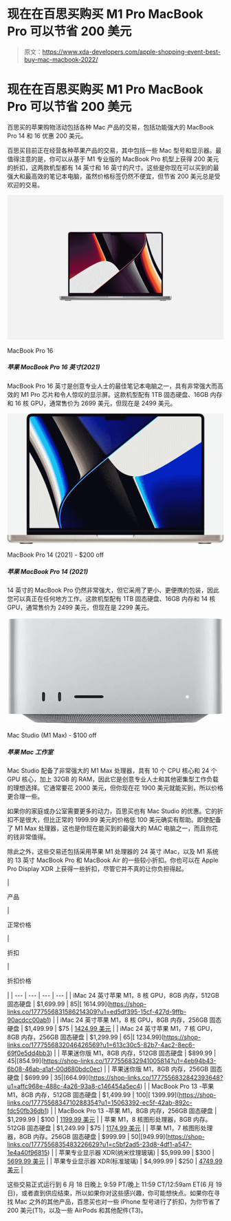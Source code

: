 # 现在在百思买购买 M1 Pro MacBook Pro 可以节省 200 美元

> 原文：<https://www.xda-developers.com/apple-shopping-event-best-buy-mac-macbook-2022/>

# 现在在百思买购买 M1 Pro MacBook Pro 可以节省 200 美元

百思买的苹果购物活动包括各种 Mac 产品的交易，包括功能强大的 MacBook Pro 14 和 16 优惠 200 美元。

百思买目前正在经营各种苹果产品的交易，其中包括一些 Mac 型号和显示器。最值得注意的是，你可以从基于 M1 专业版的 MacBook Pro 机型上获得 200 美元的折扣，这两款机型都有 14 英寸和 16 英寸的尺寸。这些是你现在可以买到的最强大和最高效的笔记本电脑，虽然价格标签仍然不便宜，但节省 200 美元总是受欢迎的交易。

 <picture>![The MacBook Pro 16 with the M1 Pro or M1 Max processors delivers a ton of performance in a very efficient and portable package.](img/05714b606d1fdd862d038318e70f0ae0.png)</picture> 

MacBook Pro 16

##### 苹果 MacBook Pro 16 英寸(2021)

MacBook Pro 16 英寸是创意专业人士的最佳笔记本电脑之一，具有非常强大而高效的 M1 Pro 芯片和令人惊叹的显示屏。这款机型配有 1TB 固态硬盘、16GB 内存和 16 核 GPU，通常售价为 2699 美元，但现在是 2499 美元。

 <picture>![The 14-inch MacBook Pro is still incredibly powerful, but it comes in a smaller and more portable package so you can truly work from anywhere. This model comes with a 1TB SSD, 16GB of RAM, and a 14-core GPU, and it usually costs $2,499, but it's $2,299 now.](img/11fe0fcb476a4abbc979b03633fb218b.png)</picture> 

MacBook Pro 14 (2021) - $200 off

##### 苹果 MacBook Pro 14 (2021)

14 英寸的 MacBook Pro 仍然非常强大，但它采用了更小、更便携的包装，因此您可以真正在任何地方工作。这款机型配有 1TB 固态硬盘、16GB 内存和 14 核 GPU，通常售价为 2499 美元，但现在是 2299 美元。

 <picture>![The Mac Studio comes with a very powereful M1 Max processor with 10 CPU cores and 24 GPU cores, plus 32GB of RAM, so it's ideal for creative professionals and other intensive workloads. It usually costs $2,000, but you can have it for $1,900 right now, so it's a bit more reasonable.](img/bc12d8874fe106eb5100eb5f0da3b6ad.png)</picture> 

Mac Studio (M1 Max) - $100 off

##### 苹果 Mac 工作室

Mac Studio 配备了非常强大的 M1 Max 处理器，具有 10 个 CPU 核心和 24 个 GPU 核心，加上 32GB 的 RAM，因此它是创意专业人士和其他密集型工作负载的理想选择。它通常要花 2000 美元，但你现在花 1900 美元就能买到，所以价格更合理一些。

如果你的家庭或办公室需要更多的动力，百思买也有 Mac Studio 的优惠。它的折扣不是很大，但比正常的 1999.99 美元的价格低 100 美元确实有帮助。即使配备了 M1 Max 处理器，这也是你现在能买到的最强大的 MAC 电脑之一，而且你花的钱非常值得。

除此之外，这些交易还包括采用苹果 M1 处理器的 24 英寸 iMac，以及 M1 系统的 13 英寸 MacBook Pro 和 MacBook Air 的一些较小折扣。你也可以在 Apple Pro Display XDR 上获得一些折扣，尽管它并不真的让你负担得起。

| 

产品

 | 

正常价格

 | 

折扣

 | 

折扣价格

 |
| --- | --- | --- | --- |
| iMac 24 英寸苹果 M1，8 核 GPU，8GB 内存，512GB 固态硬盘 | $1,699.99 | $85 | [$ 1614.99](https://shop-links.co/1777556831586214309?u1=ed5df395-15cf-427d-9ffb-90acdcc00ab1) |
| iMac 24 英寸苹果 M1，8 核 GPU，8GB 内存，256GB 固态硬盘 | $1,499.99 | $75 | [1424.99 美元](https://shop-links.co/1777556831995154785?u1=2972efbc-4233-491b-a7ee-32c3a0680164) |
| iMac 24 英寸苹果 M1，7 核 GPU，8GB 内存，256GB 固态硬盘 | $1,299.99 | $65 | [$ 1234.99](https://shop-links.co/1777556832046426569?u1=613c30c5-82b7-4ac2-8ec6-69f0e5dd4bb3) |
| 苹果迷你版 M1，8GB 内存，512GB 固态硬盘 | $899.99 | $45 | [$854.99](https://shop-links.co/1777556832941005814?u1=4eb94b43-6b08-46ab-a1af-00d680bdc0ec) |
| 苹果迷你版 M1，8GB 内存，256GB 固态硬盘 | $699.99 | $35 | [$664.99](https://shop-links.co/1777556832842393648?u1=affc968e-488c-4a26-93a8-c146454a5ec4) |
| MacBook Pro 13 -苹果 M1，8GB 内存，512GB 固态硬盘 | $1,499.99 | $100 | [$ 1399.99](https://shop-links.co/1777556834710288354?u1=15063392-ec5f-42ab-892c-fdc50fb36db1) |
| MacBook Pro 13 -苹果 M1，8GB 内存，256GB 固态硬盘 | $1,299.99 | $100 | [1199.99 美元](https://shop-links.co/1777556834336586580?u1=9e81fdcf-0663-4216-bc40-4835b80aabcc) |
| 苹果 M1，8 核图形处理器，8GB 内存。512GB 固态硬盘 | $1,249.99 | $75 | [1174.99 美元](https://shop-links.co/1777556833901174988?u1=13d2be31-6251-49e3-bc54-381b7c95bad1) |
| 苹果 M1，7 核图形处理器，8GB 内存。256GB 固态硬盘 | $999.99 | $50 | [$949.99](https://shop-links.co/1777556835483226629?u1=c5bf2ad5-23d8-4df1-a547-1e4a40f96815) |
| 苹果专业显示器 XDR(纳米纹理玻璃) | $5,999.99 | $300 | [5699.99 美元](https://shop-links.co/1777553941868055888?u1=38dce051-9a0c-477d-81c8-216a130f34ae) |
| 苹果专业显示器 XDR(标准玻璃) | $4,999.99 | $250 | [4749.99 美元](https://shop-links.co/1777556836684938881?u1=aa907401-53b6-41ca-a383-2297bea38d57) |

这些交易正式运行到 6 月 18 日晚上 9:59 PT/晚上 11:59 CT/12:59am ET(6 月 19 日)，或者直到供应结束，所以如果你对这些感兴趣，你可能想快点。如果你在寻找 Mac 之外的其他产品，百思买也对一些 iPhone 型号进行了折扣，为你节省了 200 美元(T1)，以及一些 AirPods 和其他配件(T3)。